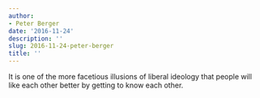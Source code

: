 ```yaml
---
author:
- Peter Berger
date: '2016-11-24'
description: ''
slug: 2016-11-24-peter-berger
title: ''
---
```

It is one of the more facetious illusions of liberal ideology that people will like each other better by getting to know each other.



